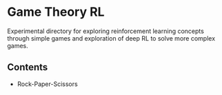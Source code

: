 # Game Theory RL

Experimental directory for exploring reinforcement learning concepts through simple games and exploration of deep RL to solve more complex games.

## Contents
* Rock-Paper-Scissors
